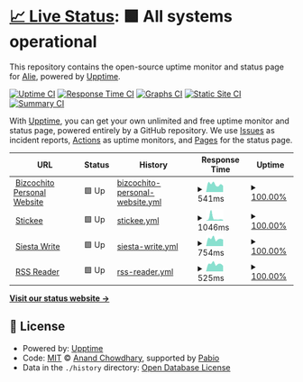 # [📈 Live Status](https://uptime.siesta.cat): <!--live status--> **🟩 All systems operational**

This repository contains the open-source uptime monitor and status page for [Alie](https://uptime.siesta.cat), powered by [Upptime](https://github.com/upptime/upptime).

[![Uptime CI](https://github.com/AlieNeon/uptime/workflows/Uptime%20CI/badge.svg)](https://github.com/AlieNeon/uptime/actions?query=workflow%3A%22Uptime+CI%22)
[![Response Time CI](https://github.com/AlieNeon/uptime/workflows/Response%20Time%20CI/badge.svg)](https://github.com/AlieNeon/uptime/actions?query=workflow%3A%22Response+Time+CI%22)
[![Graphs CI](https://github.com/AlieNeon/uptime/workflows/Graphs%20CI/badge.svg)](https://github.com/AlieNeon/uptime/actions?query=workflow%3A%22Graphs+CI%22)
[![Static Site CI](https://github.com/AlieNeon/uptime/workflows/Static%20Site%20CI/badge.svg)](https://github.com/AlieNeon/uptime/actions?query=workflow%3A%22Static+Site+CI%22)
[![Summary CI](https://github.com/AlieNeon/uptime/workflows/Summary%20CI/badge.svg)](https://github.com/AlieNeon/uptime/actions?query=workflow%3A%22Summary+CI%22)

With [Upptime](https://upptime.js.org), you can get your own unlimited and free uptime monitor and status page, powered entirely by a GitHub repository. We use [Issues](https://github.com/AlieNeon/uptime/issues) as incident reports, [Actions](https://github.com/AlieNeon/uptime/actions) as uptime monitors, and [Pages](https://uptime.siesta.cat) for the status page.

<!--start: status pages-->
<!-- This summary is generated by Upptime (https://github.com/upptime/upptime) -->
<!-- Do not edit this manually, your changes will be overwritten -->
<!-- prettier-ignore -->
| URL | Status | History | Response Time | Uptime |
| --- | ------ | ------- | ------------- | ------ |
| <img alt="" src="https://icons.duckduckgo.com/ip3/bizcochito.siesta.cat.ico" height="13"> [Bizcochito Personal Website](https://bizcochito.siesta.cat) | 🟩 Up | [bizcochito-personal-website.yml](https://github.com/AlieNeon/uptime/commits/HEAD/history/bizcochito-personal-website.yml) | <details><summary><img alt="Response time graph" src="./graphs/bizcochito-personal-website/response-time-week.png" height="20"> 541ms</summary><br><a href="https://uptime.siesta.cat/history/bizcochito-personal-website"><img alt="Response time 578" src="https://img.shields.io/endpoint?url=https%3A%2F%2Fraw.githubusercontent.com%2FAlieNeon%2Fuptime%2FHEAD%2Fapi%2Fbizcochito-personal-website%2Fresponse-time.json"></a><br><a href="https://uptime.siesta.cat/history/bizcochito-personal-website"><img alt="24-hour response time 719" src="https://img.shields.io/endpoint?url=https%3A%2F%2Fraw.githubusercontent.com%2FAlieNeon%2Fuptime%2FHEAD%2Fapi%2Fbizcochito-personal-website%2Fresponse-time-day.json"></a><br><a href="https://uptime.siesta.cat/history/bizcochito-personal-website"><img alt="7-day response time 541" src="https://img.shields.io/endpoint?url=https%3A%2F%2Fraw.githubusercontent.com%2FAlieNeon%2Fuptime%2FHEAD%2Fapi%2Fbizcochito-personal-website%2Fresponse-time-week.json"></a><br><a href="https://uptime.siesta.cat/history/bizcochito-personal-website"><img alt="30-day response time 615" src="https://img.shields.io/endpoint?url=https%3A%2F%2Fraw.githubusercontent.com%2FAlieNeon%2Fuptime%2FHEAD%2Fapi%2Fbizcochito-personal-website%2Fresponse-time-month.json"></a><br><a href="https://uptime.siesta.cat/history/bizcochito-personal-website"><img alt="1-year response time 578" src="https://img.shields.io/endpoint?url=https%3A%2F%2Fraw.githubusercontent.com%2FAlieNeon%2Fuptime%2FHEAD%2Fapi%2Fbizcochito-personal-website%2Fresponse-time-year.json"></a></details> | <details><summary><a href="https://uptime.siesta.cat/history/bizcochito-personal-website">100.00%</a></summary><a href="https://uptime.siesta.cat/history/bizcochito-personal-website"><img alt="All-time uptime 99.57%" src="https://img.shields.io/endpoint?url=https%3A%2F%2Fraw.githubusercontent.com%2FAlieNeon%2Fuptime%2FHEAD%2Fapi%2Fbizcochito-personal-website%2Fuptime.json"></a><br><a href="https://uptime.siesta.cat/history/bizcochito-personal-website"><img alt="24-hour uptime 100.00%" src="https://img.shields.io/endpoint?url=https%3A%2F%2Fraw.githubusercontent.com%2FAlieNeon%2Fuptime%2FHEAD%2Fapi%2Fbizcochito-personal-website%2Fuptime-day.json"></a><br><a href="https://uptime.siesta.cat/history/bizcochito-personal-website"><img alt="7-day uptime 100.00%" src="https://img.shields.io/endpoint?url=https%3A%2F%2Fraw.githubusercontent.com%2FAlieNeon%2Fuptime%2FHEAD%2Fapi%2Fbizcochito-personal-website%2Fuptime-week.json"></a><br><a href="https://uptime.siesta.cat/history/bizcochito-personal-website"><img alt="30-day uptime 99.15%" src="https://img.shields.io/endpoint?url=https%3A%2F%2Fraw.githubusercontent.com%2FAlieNeon%2Fuptime%2FHEAD%2Fapi%2Fbizcochito-personal-website%2Fuptime-month.json"></a><br><a href="https://uptime.siesta.cat/history/bizcochito-personal-website"><img alt="1-year uptime 99.57%" src="https://img.shields.io/endpoint?url=https%3A%2F%2Fraw.githubusercontent.com%2FAlieNeon%2Fuptime%2FHEAD%2Fapi%2Fbizcochito-personal-website%2Fuptime-year.json"></a></details>
| <img alt="" src="https://icons.duckduckgo.com/ip3/stickee.siesta.cat.ico" height="13"> [Stickee](https://stickee.siesta.cat) | 🟩 Up | [stickee.yml](https://github.com/AlieNeon/uptime/commits/HEAD/history/stickee.yml) | <details><summary><img alt="Response time graph" src="./graphs/stickee/response-time-week.png" height="20"> 1046ms</summary><br><a href="https://uptime.siesta.cat/history/stickee"><img alt="Response time 615" src="https://img.shields.io/endpoint?url=https%3A%2F%2Fraw.githubusercontent.com%2FAlieNeon%2Fuptime%2FHEAD%2Fapi%2Fstickee%2Fresponse-time.json"></a><br><a href="https://uptime.siesta.cat/history/stickee"><img alt="24-hour response time 745" src="https://img.shields.io/endpoint?url=https%3A%2F%2Fraw.githubusercontent.com%2FAlieNeon%2Fuptime%2FHEAD%2Fapi%2Fstickee%2Fresponse-time-day.json"></a><br><a href="https://uptime.siesta.cat/history/stickee"><img alt="7-day response time 1046" src="https://img.shields.io/endpoint?url=https%3A%2F%2Fraw.githubusercontent.com%2FAlieNeon%2Fuptime%2FHEAD%2Fapi%2Fstickee%2Fresponse-time-week.json"></a><br><a href="https://uptime.siesta.cat/history/stickee"><img alt="30-day response time 652" src="https://img.shields.io/endpoint?url=https%3A%2F%2Fraw.githubusercontent.com%2FAlieNeon%2Fuptime%2FHEAD%2Fapi%2Fstickee%2Fresponse-time-month.json"></a><br><a href="https://uptime.siesta.cat/history/stickee"><img alt="1-year response time 615" src="https://img.shields.io/endpoint?url=https%3A%2F%2Fraw.githubusercontent.com%2FAlieNeon%2Fuptime%2FHEAD%2Fapi%2Fstickee%2Fresponse-time-year.json"></a></details> | <details><summary><a href="https://uptime.siesta.cat/history/stickee">100.00%</a></summary><a href="https://uptime.siesta.cat/history/stickee"><img alt="All-time uptime 99.84%" src="https://img.shields.io/endpoint?url=https%3A%2F%2Fraw.githubusercontent.com%2FAlieNeon%2Fuptime%2FHEAD%2Fapi%2Fstickee%2Fuptime.json"></a><br><a href="https://uptime.siesta.cat/history/stickee"><img alt="24-hour uptime 100.00%" src="https://img.shields.io/endpoint?url=https%3A%2F%2Fraw.githubusercontent.com%2FAlieNeon%2Fuptime%2FHEAD%2Fapi%2Fstickee%2Fuptime-day.json"></a><br><a href="https://uptime.siesta.cat/history/stickee"><img alt="7-day uptime 100.00%" src="https://img.shields.io/endpoint?url=https%3A%2F%2Fraw.githubusercontent.com%2FAlieNeon%2Fuptime%2FHEAD%2Fapi%2Fstickee%2Fuptime-week.json"></a><br><a href="https://uptime.siesta.cat/history/stickee"><img alt="30-day uptime 99.94%" src="https://img.shields.io/endpoint?url=https%3A%2F%2Fraw.githubusercontent.com%2FAlieNeon%2Fuptime%2FHEAD%2Fapi%2Fstickee%2Fuptime-month.json"></a><br><a href="https://uptime.siesta.cat/history/stickee"><img alt="1-year uptime 99.84%" src="https://img.shields.io/endpoint?url=https%3A%2F%2Fraw.githubusercontent.com%2FAlieNeon%2Fuptime%2FHEAD%2Fapi%2Fstickee%2Fuptime-year.json"></a></details>
| <img alt="" src="https://icons.duckduckgo.com/ip3/write.siesta.cat.ico" height="13"> [Siesta Write](https://write.siesta.cat) | 🟩 Up | [siesta-write.yml](https://github.com/AlieNeon/uptime/commits/HEAD/history/siesta-write.yml) | <details><summary><img alt="Response time graph" src="./graphs/siesta-write/response-time-week.png" height="20"> 754ms</summary><br><a href="https://uptime.siesta.cat/history/siesta-write"><img alt="Response time 789" src="https://img.shields.io/endpoint?url=https%3A%2F%2Fraw.githubusercontent.com%2FAlieNeon%2Fuptime%2FHEAD%2Fapi%2Fsiesta-write%2Fresponse-time.json"></a><br><a href="https://uptime.siesta.cat/history/siesta-write"><img alt="24-hour response time 821" src="https://img.shields.io/endpoint?url=https%3A%2F%2Fraw.githubusercontent.com%2FAlieNeon%2Fuptime%2FHEAD%2Fapi%2Fsiesta-write%2Fresponse-time-day.json"></a><br><a href="https://uptime.siesta.cat/history/siesta-write"><img alt="7-day response time 754" src="https://img.shields.io/endpoint?url=https%3A%2F%2Fraw.githubusercontent.com%2FAlieNeon%2Fuptime%2FHEAD%2Fapi%2Fsiesta-write%2Fresponse-time-week.json"></a><br><a href="https://uptime.siesta.cat/history/siesta-write"><img alt="30-day response time 769" src="https://img.shields.io/endpoint?url=https%3A%2F%2Fraw.githubusercontent.com%2FAlieNeon%2Fuptime%2FHEAD%2Fapi%2Fsiesta-write%2Fresponse-time-month.json"></a><br><a href="https://uptime.siesta.cat/history/siesta-write"><img alt="1-year response time 789" src="https://img.shields.io/endpoint?url=https%3A%2F%2Fraw.githubusercontent.com%2FAlieNeon%2Fuptime%2FHEAD%2Fapi%2Fsiesta-write%2Fresponse-time-year.json"></a></details> | <details><summary><a href="https://uptime.siesta.cat/history/siesta-write">100.00%</a></summary><a href="https://uptime.siesta.cat/history/siesta-write"><img alt="All-time uptime 99.95%" src="https://img.shields.io/endpoint?url=https%3A%2F%2Fraw.githubusercontent.com%2FAlieNeon%2Fuptime%2FHEAD%2Fapi%2Fsiesta-write%2Fuptime.json"></a><br><a href="https://uptime.siesta.cat/history/siesta-write"><img alt="24-hour uptime 100.00%" src="https://img.shields.io/endpoint?url=https%3A%2F%2Fraw.githubusercontent.com%2FAlieNeon%2Fuptime%2FHEAD%2Fapi%2Fsiesta-write%2Fuptime-day.json"></a><br><a href="https://uptime.siesta.cat/history/siesta-write"><img alt="7-day uptime 100.00%" src="https://img.shields.io/endpoint?url=https%3A%2F%2Fraw.githubusercontent.com%2FAlieNeon%2Fuptime%2FHEAD%2Fapi%2Fsiesta-write%2Fuptime-week.json"></a><br><a href="https://uptime.siesta.cat/history/siesta-write"><img alt="30-day uptime 99.94%" src="https://img.shields.io/endpoint?url=https%3A%2F%2Fraw.githubusercontent.com%2FAlieNeon%2Fuptime%2FHEAD%2Fapi%2Fsiesta-write%2Fuptime-month.json"></a><br><a href="https://uptime.siesta.cat/history/siesta-write"><img alt="1-year uptime 99.95%" src="https://img.shields.io/endpoint?url=https%3A%2F%2Fraw.githubusercontent.com%2FAlieNeon%2Fuptime%2FHEAD%2Fapi%2Fsiesta-write%2Fuptime-year.json"></a></details>
| <img alt="" src="https://icons.duckduckgo.com/ip3/rss.siesta.cat.ico" height="13"> [RSS Reader](https://rss.siesta.cat) | 🟩 Up | [rss-reader.yml](https://github.com/AlieNeon/uptime/commits/HEAD/history/rss-reader.yml) | <details><summary><img alt="Response time graph" src="./graphs/rss-reader/response-time-week.png" height="20"> 525ms</summary><br><a href="https://uptime.siesta.cat/history/rss-reader"><img alt="Response time 526" src="https://img.shields.io/endpoint?url=https%3A%2F%2Fraw.githubusercontent.com%2FAlieNeon%2Fuptime%2FHEAD%2Fapi%2Frss-reader%2Fresponse-time.json"></a><br><a href="https://uptime.siesta.cat/history/rss-reader"><img alt="24-hour response time 606" src="https://img.shields.io/endpoint?url=https%3A%2F%2Fraw.githubusercontent.com%2FAlieNeon%2Fuptime%2FHEAD%2Fapi%2Frss-reader%2Fresponse-time-day.json"></a><br><a href="https://uptime.siesta.cat/history/rss-reader"><img alt="7-day response time 525" src="https://img.shields.io/endpoint?url=https%3A%2F%2Fraw.githubusercontent.com%2FAlieNeon%2Fuptime%2FHEAD%2Fapi%2Frss-reader%2Fresponse-time-week.json"></a><br><a href="https://uptime.siesta.cat/history/rss-reader"><img alt="30-day response time 518" src="https://img.shields.io/endpoint?url=https%3A%2F%2Fraw.githubusercontent.com%2FAlieNeon%2Fuptime%2FHEAD%2Fapi%2Frss-reader%2Fresponse-time-month.json"></a><br><a href="https://uptime.siesta.cat/history/rss-reader"><img alt="1-year response time 526" src="https://img.shields.io/endpoint?url=https%3A%2F%2Fraw.githubusercontent.com%2FAlieNeon%2Fuptime%2FHEAD%2Fapi%2Frss-reader%2Fresponse-time-year.json"></a></details> | <details><summary><a href="https://uptime.siesta.cat/history/rss-reader">100.00%</a></summary><a href="https://uptime.siesta.cat/history/rss-reader"><img alt="All-time uptime 99.19%" src="https://img.shields.io/endpoint?url=https%3A%2F%2Fraw.githubusercontent.com%2FAlieNeon%2Fuptime%2FHEAD%2Fapi%2Frss-reader%2Fuptime.json"></a><br><a href="https://uptime.siesta.cat/history/rss-reader"><img alt="24-hour uptime 100.00%" src="https://img.shields.io/endpoint?url=https%3A%2F%2Fraw.githubusercontent.com%2FAlieNeon%2Fuptime%2FHEAD%2Fapi%2Frss-reader%2Fuptime-day.json"></a><br><a href="https://uptime.siesta.cat/history/rss-reader"><img alt="7-day uptime 100.00%" src="https://img.shields.io/endpoint?url=https%3A%2F%2Fraw.githubusercontent.com%2FAlieNeon%2Fuptime%2FHEAD%2Fapi%2Frss-reader%2Fuptime-week.json"></a><br><a href="https://uptime.siesta.cat/history/rss-reader"><img alt="30-day uptime 99.10%" src="https://img.shields.io/endpoint?url=https%3A%2F%2Fraw.githubusercontent.com%2FAlieNeon%2Fuptime%2FHEAD%2Fapi%2Frss-reader%2Fuptime-month.json"></a><br><a href="https://uptime.siesta.cat/history/rss-reader"><img alt="1-year uptime 99.19%" src="https://img.shields.io/endpoint?url=https%3A%2F%2Fraw.githubusercontent.com%2FAlieNeon%2Fuptime%2FHEAD%2Fapi%2Frss-reader%2Fuptime-year.json"></a></details>

<!--end: status pages-->

[**Visit our status website →**](https://uptime.siesta.cat)

## 📄 License

- Powered by: [Upptime](https://github.com/upptime/upptime)
- Code: [MIT](./LICENSE) © [Anand Chowdhary](https://anandchowdhary.com), supported by [Pabio](https://pabio.com)
- Data in the `./history` directory: [Open Database License](https://opendatacommons.org/licenses/odbl/1-0/)
